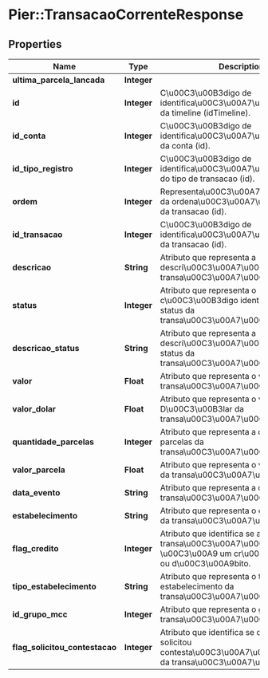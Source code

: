 # Pier::TransacaoCorrenteResponse

## Properties
Name | Type | Description | Notes
------------ | ------------- | ------------- | -------------
**ultima_parcela_lancada** | **Integer** |  | [optional] 
**id** | **Integer** | C\u00C3\u00B3digo de identifica\u00C3\u00A7\u00C3\u00A3o da timeline (idTimeline). | [optional] 
**id_conta** | **Integer** | C\u00C3\u00B3digo de identifica\u00C3\u00A7\u00C3\u00A3o da conta (id). | [optional] 
**id_tipo_registro** | **Integer** | C\u00C3\u00B3digo de identifica\u00C3\u00A7\u00C3\u00A3o do tipo de transacao (id). | [optional] 
**ordem** | **Integer** | Representa\u00C3\u00A7\u00C3\u00A3o da ordena\u00C3\u00A7\u00C3\u00A3o da transacao (id). | [optional] 
**id_transacao** | **Integer** | C\u00C3\u00B3digo de identifica\u00C3\u00A7\u00C3\u00A3o da transacao (id). | [optional] 
**descricao** | **String** | Atributo que representa a descri\u00C3\u00A7\u00C3\u00A3o da transa\u00C3\u00A7\u00C3\u00A3o. | [optional] 
**status** | **Integer** | Atributo que representa o c\u00C3\u00B3digo identificador do status da transa\u00C3\u00A7\u00C3\u00A3o. | [optional] 
**descricao_status** | **String** | Atributo que representa a descri\u00C3\u00A7\u00C3\u00A3o do status da transa\u00C3\u00A7\u00C3\u00A3o. | [optional] 
**valor** | **Float** | Atributo que representa o valor da transa\u00C3\u00A7\u00C3\u00A3o. | [optional] 
**valor_dolar** | **Float** | Atributo que representa o valor em D\u00C3\u00B3lar da transa\u00C3\u00A7\u00C3\u00A3o. | [optional] 
**quantidade_parcelas** | **Integer** | Atributo que representa a quantidade de parcelas da transa\u00C3\u00A7\u00C3\u00A3o. | [optional] 
**valor_parcela** | **Float** | Atributo que representa o valor da parcela da transa\u00C3\u00A7\u00C3\u00A3o. | [optional] 
**data_evento** | **String** | Atributo que representa a data de envio da transa\u00C3\u00A7\u00C3\u00A3o. | [optional] 
**estabelecimento** | **String** | Atributo que representa o estabelecimento da transa\u00C3\u00A7\u00C3\u00A3o. | [optional] 
**flag_credito** | **Integer** | Atributo que identifica se a transa\u00C3\u00A7\u00C3\u00A3o \u00C3\u00A9 um cr\u00C3\u00A9dito ou d\u00C3\u00A9bito. | [optional] 
**tipo_estabelecimento** | **String** | Atributo que representa o tipo de estabelecimento da transa\u00C3\u00A7\u00C3\u00A3o. | [optional] 
**id_grupo_mcc** | **Integer** | Atributo que representa o grupo MCC da transa\u00C3\u00A7\u00C3\u00A3o. | [optional] 
**flag_solicitou_contestacao** | **Integer** | Atributo que identifica se o portador solicitou contesta\u00C3\u00A7\u00C3\u00A3o da transa\u00C3\u00A7\u00C3\u00A3o. | [optional] 



